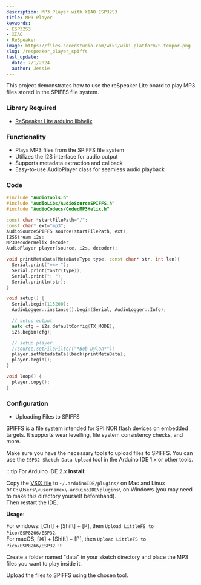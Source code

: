 ```yaml
---
description: MP3 Player with XIAO ESP32S3
title: MP3 Player
keywords:
- ESP32S3
- XIAO
- ReSpeaker
image: https://files.seeedstudio.com/wiki/wiki-platform/S-tempor.png
slug: /respeaker_player_spiffs
last_update:
  date: 7/1/2024
  author: Jessie
---
```



This project demonstrates how to use the reSpeaker Lite board to play MP3 files stored in the SPIFFS file system.



### Library Required

* [ReSpeaker Lite arduino libhelix](https://github.com/limengdu/reSpeaker_Lite-arduino-libhelix)

### Functionality

* Plays MP3 files from the SPIFFS file system
* Utilizes the I2S interface for audio output
* Supports metadata extraction and callback
* Easy-to-use AudioPlayer class for seamless audio playback



### Code

```cpp
#include "AudioTools.h"
#include "AudioLibs/AudioSourceSPIFFS.h"
#include "AudioCodecs/CodecMP3Helix.h"

const char *startFilePath="/";
const char* ext="mp3";
AudioSourceSPIFFS source(startFilePath, ext);
I2SStream i2s;
MP3DecoderHelix decoder;
AudioPlayer player(source, i2s, decoder);

void printMetaData(MetaDataType type, const char* str, int len){
  Serial.print("==> ");
  Serial.print(toStr(type));
  Serial.print(": ");
  Serial.println(str);
}

void setup() {
  Serial.begin(115200);
  AudioLogger::instance().begin(Serial, AudioLogger::Info);

  // setup output
  auto cfg = i2s.defaultConfig(TX_MODE);
  i2s.begin(cfg);

  // setup player
  //source.setFileFilter("*Bob Dylan*");
  player.setMetadataCallback(printMetaData);
  player.begin();
}

void loop() {
  player.copy();
}
```


### Configuration


* Uploading Files to SPIFFS

SPIFFS is a file system intended for SPI NOR flash devices on embedded targets. It supports wear levelling, file system consistency checks, and more.




Make sure you have the necessary tools to upload files to SPIFFS. 
You can use the `ESP32 Sketch Data Upload` tool in the Arduino IDE 1.x or other tools.

:::tip For Arduino IDE 2.x
**Install**:

Copy the [VSIX file](https://github.com/earlephilhower/arduino-littlefs-upload/releases) to `~/.arduinoIDE/plugins/` on Mac and Linux <br/>
or `C:\Users\<username>\.arduinoIDE\plugins\` on Windows (you may need to make this directory yourself beforehand). <br/>
Then restart the IDE.

**Usage**:

For windows: [Ctrl] + [Shift] + [P], then `Upload LittleFS to Pico/ESP8266/ESP32`.<br/>
For macOS, [⌘] + [Shift] + [P], then `Upload LittleFS to Pico/ESP8266/ESP32`.
:::


Create a folder named "data" in your sketch directory and place the MP3 files you want to play inside it.

Upload the files to SPIFFS using the chosen tool.
